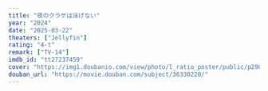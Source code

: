 ```yaml
---
title: "夜のクラゲは泳げない"
year: "2024"
date: "2025-03-22"
theaters: ["Jellyfin"]
rating: "4-t"
remark: ["TV-14"]
imdb_id: "tt27237459"
cover: "https://img1.doubanio.com/view/photo/l_ratio_poster/public/p2905353598.jpg"
douban_url: "https://movie.douban.com/subject/36330220/"
---
```

